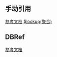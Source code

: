 
## 手动引用

[参考文档](https://www.mongodb.com/zh-cn/docs/manual/reference/database-references/#manual-references)
[$lookup(聚合)](https://www.mongodb.com/zh-cn/docs/manual/reference/operator/aggregation/lookup/#mongodb-pipeline-pipe.-lookup)

## DBRef

[参考文档](https://www.mongodb.com/zh-cn/docs/manual/reference/database-references/#dbrefs)